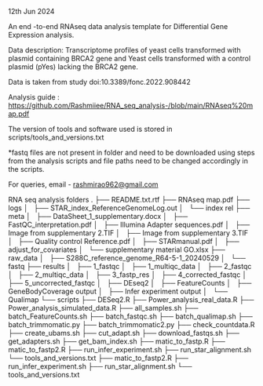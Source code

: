 
12th Jun 2024

An end -to-end RNAseq data analysis template for Differential Gene Expression analysis.

Data description: Transcriptome profiles of yeast cells transformed with plasmid containing BRCA2 gene and Yeast cells transformed with a control plasmid (pYes) lacking the BRCA2 gene.

Data is taken from study doi:10.3389/fonc.2022.908442

Analysis guide : https://github.com/Rashmiiee/RNA_seq_analysis-/blob/main/RNAseq%20map.pdf

The version of tools and software used is stored in scripts/tools_and_versions.txt

*fastq files are not present in folder and need to be downloaded using steps from the analysis scripts and file paths need to be changed accordingly in the scripts.

For queries, email - rashmirao962@gmail.com

RNA seq analysis folders
.
├── README.txt.rtf
├── RNAseq map.pdf
├── logs
│   ├── STAR_index_ReferenceGenomeLog.out
│   └── index rel
├── meta
│   ├── DataSheet_1_supplementary.docx
│   ├── FastQC_interpretation.pdf
│   ├── Illumina Adapter sequences.pdf
│   ├── Image from supplementary 2.TIF
│   ├── Image from supplementary 3.TIF
│   ├── Quality control Reference.pdf
│   ├── STARmanual.pdf
│   ├── adjust_for_covariates
│   └── supplementary material GO.xlsx
├── raw_data
│   ├── S288C_reference_genome_R64-5-1_20240529
│   └── fastq
├── results
│   ├── 1_fastqc
│   ├── 1_multiqc_data
│   ├── 2_fastqc
│   ├── 2_multiqc_data
│   ├── 3_fastp_res
│   ├── 4_corrected_fastqc
│   ├── 5_uncorrected_fastqc
│   ├── DEseq2
│   ├── FeatureCounts
│   ├── GeneBodyCoverage output
│   ├── Infer experiment output
│   └── Qualimap
└── scripts
    ├── DESeq2.R
    ├── Power_analysis_real_data.R
    ├── Power_analysis_simulated_data.R
    ├── all_samples.sh
    ├── batch_FeatureCounts.sh
    ├── batch_fastqc.sh
    ├── batch_qualimap.sh
    ├── batch_trimmomatic.py
    ├── batch_trimmomatic2.py
    ├── check_countdata.R
    ├── create_ubams.sh
    ├── cut_adapt.sh
    ├── download_fastqs.sh
    ├── get_adapters.sh
    ├── get_bam_index.sh
    ├── matic_to_fastp.R
    ├── matic_to_fastp2.R
    ├── run_infer_experiment.sh
    ├── run_star_alignment.sh
    └── tools_and_versions.txt
    ├── matic_to_fastp2.R
    ├── run_infer_experiment.sh
    ├── run_star_alignment.sh
    └── tools_and_versions.txt

